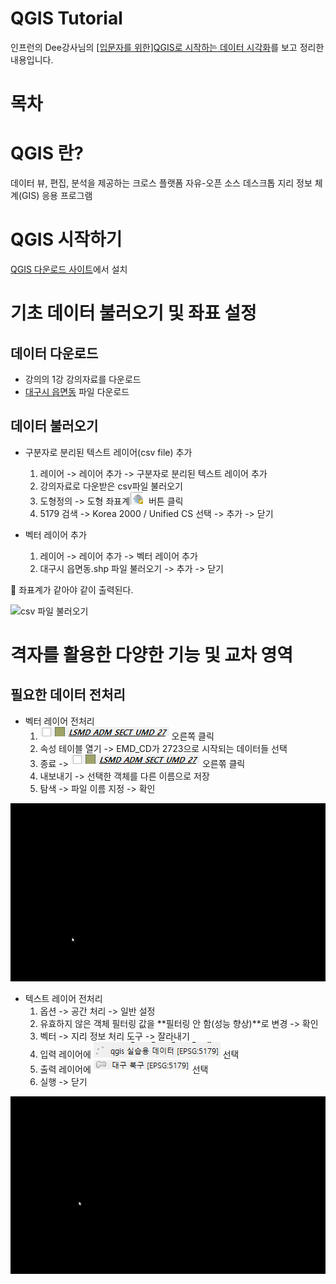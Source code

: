 # QGIS Tutorial
  인프런의 Dee강사님의 [[입문자를 위한]QGIS로 시작하는 데이터 시각화](https://www.inflearn.com/course/qgis-%EB%8D%B0%EC%9D%B4%ED%84%B0-%EC%8B%9C%EA%B0%81%ED%99%94/dashboard)를 보고 정리한 내용입니다.

# 목차

# QGIS 란?
  데이터 뷰, 편집, 분석을 제공하는 크로스 플랫폼 자유-오픈 소스 데스크톱 지리 정보 체계(GIS) 응용 프로그램

# QGIS 시작하기
  [QGIS 다운로드 사이트](https://qgis.org/en/site/forusers/download.html)에서 설치
  
#  기초 데이터 불러오기 및 좌표 설정
  ## 데이터 다운로드
  - 강의의 1강 강의자료를 다운로드
  - [대구시 읍면동](http://data.nsdi.go.kr/dataset/15145) 파일 다운로드
    
  ## 데이터 불러오기
  - 구분자로 분리된 텍스트 레이어(csv file) 추가
    1. 레이어 -> 레이어 추가 -> 구분자로 분리된 텍스트 레이어 추가
    2. 강의자료로 다운받은 csv파일 불러오기
    3. 도형정의 -> 도형 좌표계![도형 좌표계](./image/qgis_001.png) 버튼 클릭
    4. 5179 검색 -> Korea 2000 / Unified CS 선택 -> 추가 -> 닫기
    
  - 벡터 레이어 추가
    1. 레이어 -> 레이어 추가 -> 벡터 레이어 추가
    2. 대구시 읍면동.shp 파일 불러오기 -> 추가 -> 닫기
    
  :key: 좌표계가 같아야 같이 출력된다.
  
  <img src="./image/qgis_action_001.gif" alt="csv 파일 불러오기">
  
  # 격자를 활용한 다양한 기능 및 교차 영역
  
  ## 필요한 데이터 전처리
  - 벡터 레이어 전처리
    1. ![지도 정보](./image/qgis_002.png) 오른쪽 클릭
    2. 속성 테이블 열기 -> EMD_CD가 2723으로 시작되는 데이터들 선택
    3. 종료 -> ![지도 정보](./image/qgis_002.png) 오른쪾 클릭
    4. 내보내기 -> 선택한 객체를 다른 이름으로 저장
    5. 탐색 -> 파일 이름 지정 -> 확인
    
  <img src="./image/qgis_action_002.gif" alt="벡터 레이어 전처리">
    
  - 텍스트 레이어 전처리
    1. 옵션 -> 공간 처리 -> 일반 설정
    2. 유효하지 않은 객체 필터링 값을 **필터링 안 함(성능 향상)**로 변경 -> 확인
    3. 벡터 -> 지리 정보 처리 도구 -> 잘라내기
    4. 입력 레이어에 ![텍스트 레이어](./image/qgis_003.png) 선택
    5. 출력 레이어에 ![벡터 레이어](./image/qgis_004.png) 선택
    6. 실행 -> 닫기
    
  <img src="./image/qgis_action_003.gif" alt="텍스트 레이어 전처리">
  
  ## 
    
   
    
